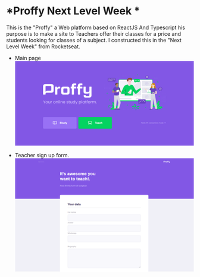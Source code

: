 # *Proffy Next Level Week *
This is the "Proffy" a Web platform based on ReactJS And Typescript his purpose is to make a site to Teachers offer their classes for a price and students looking for classes of a subject. I constructed this in the "Next Level Week" from Rocketseat.

* Main page
![main page](https://github.com/Nicholas-nops/Proffy-Next-Level-Week-/blob/master/pagina%20inicial.PNG)

* Teacher sign up form.
![main page](https://github.com/Nicholas-nops/Proffy-Next-Level-Week-/blob/master/teach.PNG)
